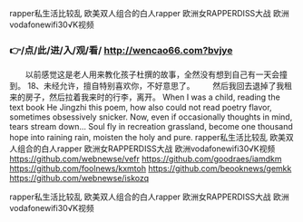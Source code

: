 
rapper私生活比较乱 欧美双人组合的白人rapper 欧洲女RAPPERDISS大战 欧洲vodafonewifi30√K视频 




### 👉/点/此/进/入/观/看/ http://wencao66.com?bvjye




　　以前感觉这是老人用来教化孩子杜撰的故事，全然没有想到自己有一天会撞到。
	18、未经允许，擅自特别喜欢你，不好意思了。
　　然后我回去退掉了我租来的房子，然后拉着我来时的行李，离开。
When I was a child, reading the text book He Jingzhi this poem, how also could not read poetry flavor, sometimes obsessively snicker.
Now, even if occasionally thoughts in mind, tears stream down...
Soul fly in recreation grassland, become one thousand hope into raining rain, moisten the holy and pure.
rapper私生活比较乱 欧美双人组合的白人rapper 欧洲女RAPPERDISS大战 欧洲vodafonewifi30√K视频  https://github.com/webnewse/vefr
https://github.com/goodraes/iamdkm
https://github.com/foolnews/kxmtoh
https://github.com/beooknews/gemkk
https://github.com/webnewse/iskozq





rapper私生活比较乱 欧美双人组合的白人rapper 欧洲女RAPPERDISS大战 欧洲vodafonewifi30√K视频 
